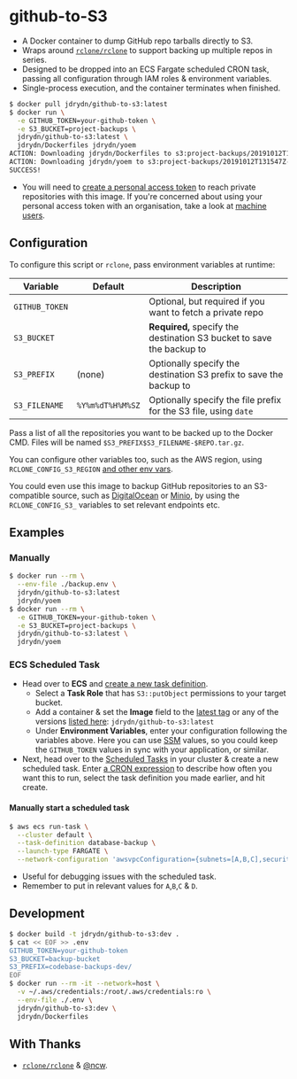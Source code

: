 # github-to-S3

- A Docker container to dump GitHub repo tarballs directly to S3.
- Wraps around [`rclone/rclone`](https://hub.docker.com/r/rclone/rclone) to support backing up multiple repos in series.
- Designed to be dropped into an ECS Fargate scheduled CRON task, passing all configuration through IAM roles & environment variables.
- Single-process execution, and the container terminates when finished.

```sh
$ docker pull jdrydn/github-to-s3:latest
$ docker run \
  -e GITHUB_TOKEN=your-github-token \
  -e S3_BUCKET=project-backups \
  jdrydn/github-to-s3:latest \
  jdrydn/Dockerfiles jdrydn/yoem
ACTION: Downloading jdrydn/Dockerfiles to s3:project-backups/20191012T131547Z-jdrydn-Dockerfiles.tar.gz
ACTION: Downloading jdrydn/yoem to s3:project-backups/20191012T131547Z-jdrydn-yoem.tar.gz
SUCCESS!
```

- You will need to [create a personal access token](https://help.github.com/en/articles/creating-a-personal-access-token-for-the-command-line) to reach private repositories with this image. If you're concerned about using your personal access token with an organisation, take a look at [machine users](https://developer.github.com/v3/guides/managing-deploy-keys/#machine-users).

## Configuration

To configure this script or `rclone`, pass environment variables at runtime:

| Variable | Default | Description |
| ---- | ---- | ---- |
| `GITHUB_TOKEN` || Optional, but required if you want to fetch a private repo |
| `S3_BUCKET` || **Required,** specify the destination S3 bucket to save the backup to |
| `S3_PREFIX` | (none) | Optionally specify the destination S3 prefix to save the backup to |
| `S3_FILENAME` | `%Y%m%dT%H%M%SZ` | Optionally specify the file prefix for the S3 file, using `date` |

Pass a list of all the repositories you want to be backed up to the Docker CMD. Files will be named `$S3_PREFIX$S3_FILENAME-$REPO.tar.gz`.

You can configure other variables too, such as the AWS region, using `RCLONE_CONFIG_S3_REGION` [and other env vars](https://rclone.org/docs/#environment-variables).

You could even use this image to backup GitHub repositories to an S3-compatible source, such as [DigitalOcean](https://www.digitalocean.com/products/spaces/) or [Minio](https://min.io/), by using the `RCLONE_CONFIG_S3_` variables to set relevant endpoints etc.

## Examples

### Manually

```sh
$ docker run --rm \
  --env-file ./backup.env \
  jdrydn/github-to-s3:latest
  jdrydn/yoem
$ docker run --rm \
  -e GITHUB_TOKEN=your-github-token \
  -e S3_BUCKET=project-backups \
  jdrydn/github-to-s3:latest \
  jdrydn/yoem
```

### ECS Scheduled Task

- Head over to **ECS** and [create a new task definition](https://docs.aws.amazon.com/AmazonECS/latest/developerguide/create-task-definition.html).
  - Select a **Task Role** that has `S3::putObject` permissions to your target bucket.
  - Add a container & set the **Image** field to the [latest tag](https://hub.docker.com/r/jdrydn/github-to-s3) or any of the versions [listed here](https://hub.docker.com/r/jdrydn/github-to-s3/tags): `jdrydn/github-to-s3:latest`
  - Under **Environment Variables**, enter your configuration following the variables above. Here you can use [SSM](https://docs.aws.amazon.com/AmazonECS/latest/developerguide/specifying-sensitive-data.html) values, so you could keep the `GITHUB_TOKEN` values in sync with your application, or similar.
- Next, head over to the [Scheduled Tasks](https://docs.aws.amazon.com/AmazonECS/latest/developerguide/scheduling_tasks.html) in your cluster & create a new scheduled task. Enter [a CRON expression](https://docs.aws.amazon.com/AmazonCloudWatch/latest/events/ScheduledEvents.html#CronExpressions) to describe how often you want this to run, select the task definition you made earlier, and hit create.

#### Manually start a scheduled task

```sh
$ aws ecs run-task \
  --cluster default \
  --task-definition database-backup \
  --launch-type FARGATE \
  --network-configuration 'awsvpcConfiguration={subnets=[A,B,C],securityGroups=[D],assignPublicIp=ENABLED}'
```

- Useful for debugging issues with the scheduled task.
- Remember to put in relevant values for `A`,`B`,`C` & `D`.

## Development

```sh
$ docker build -t jdrydn/github-to-s3:dev .
$ cat << EOF >> .env
GITHUB_TOKEN=your-github-token
S3_BUCKET=backup-bucket
S3_PREFIX=codebase-backups-dev/
EOF
$ docker run --rm -it --network=host \
  -v ~/.aws/credentials:/root/.aws/credentials:ro \
  --env-file ./.env \
  jdrydn/github-to-s3:dev \
  jdrydn/Dockerfiles
```

## With Thanks

- [`rclone/rclone`](https://github.com/rclone/rclone) & [@ncw](https://github.com/ncw).
